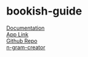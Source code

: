 # bookish-guide

[Documentation](documentation.md)\
[App Link](https://ivanjjj.shinyapps.io/bookish-guide/)\
[Github Repo](https://github.com/ivanjjj/bookish-guide)\
[n-gram-creator](n-gram-creator.md)
